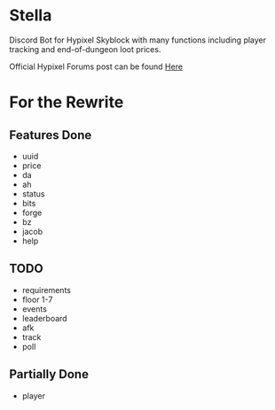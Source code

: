 # Stella

Discord Bot for Hypixel Skyblock with many functions including player tracking and end-of-dungeon loot prices.

Official Hypixel Forums post can be found [Here](https://bit.ly/2YVdZw2)

# For the Rewrite

## Features Done

* uuid
* price
* da
* ah
* status
* bits
* forge
* bz
* jacob
* help
## TODO

* requirements
* floor 1-7
* events
* leaderboard
* afk
* track
* poll

## Partially Done
* player
